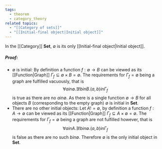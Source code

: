 ```yaml
---
tags:
  - theorem
  - category_theory
related topics:
  - "[[Category of sets]]"
  - "[[Initial-final object|Initial object]]"
---
```

In the [[Category]] $\mathbf{Set}$, $\emptyset$ is its only [[Initial-final object|Initial object]].
##### Proof:
- $\emptyset$ is initial:
	By definition a function $f:\emptyset\to B$ can be viewed as its [[Function|Graph]] $\Gamma_f\subseteq \emptyset\times B=\emptyset$. The requirements for $\Gamma_f=\emptyset$ being a graph are fulfilled vacuously, that is$$
	\forall a in\emptyset.\exists!b in B.(a,b) in\Gamma_f
	$$is true as there are no $a in \emptyset$. As there is a single function $\emptyset\to B$ for all objects $B$ (corresponding to the empty graph) $\emptyset$ is initial in $\mathbf{Set}$.
- There are no other initial objects:
	Let $A != \emptyset$, by definition a function $f:A\to\emptyset$ can be viewed as its [[Function|Graph]] $\Gamma_f\subseteq A\times\emptyset=\emptyset$. The requirements for $\Gamma_f=\emptyset$ being a graph are not fulfilled however, that is$$
	\forall a in A.\exists!b in \emptyset.(a,b) in\Gamma_f
	$$is false as there are no such $b in\emptyset$. Therefore $\emptyset$ is the only initial object in $\mathbf{Set}$.